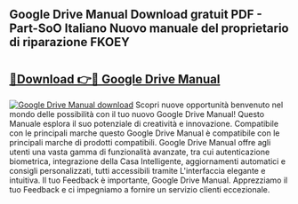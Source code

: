 ## Google Drive Manual Download gratuit PDF - Part-SoO Italiano Nuovo manuale del proprietario di riparazione FKOEY

# <h2><a href="http://dfb926l.blite.top/?on=Google+Drive+Manual">🔗Download 👉🔴 Google Drive Manual</a></h2>

[![Google Drive Manual download](https://i.imgur.com/lujVjoI.png)](http://dfb926l.blite.top/?on=Google+Drive+Manual)
Scopri nuove opportunità benvenuto nel mondo delle possibilità con il tuo nuovo Google Drive Manual! Questo Manuale esplora il suo potenziale di creatività e innovazione. Compatibile con le principali marche questo Google Drive Manual è compatibile con le principali marche di prodotti compatibili. Google Drive Manual offre agli utenti una vasta gamma di funzionalità avanzate, tra cui autenticazione biometrica, integrazione della Casa Intelligente, aggiornamenti automatici e consigli personalizzati, tutti accessibili tramite L'interfaccia elegante e intuitiva. Il tuo Feedback è importante, Google Drive Manual. Apprezziamo il tuo Feedback e ci impegniamo a fornire un servizio clienti eccezionale.
